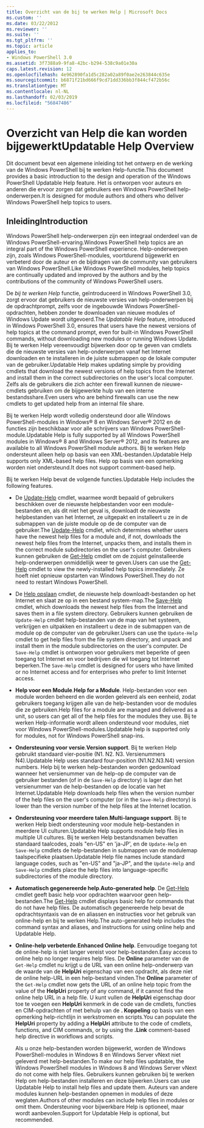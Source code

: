 ```yaml
---
title: Overzicht van de bij te werken Help | Microsoft Docs
ms.custom: ''
ms.date: 03/22/2012
ms.reviewer: ''
ms.suite: ''
ms.tgt_pltfrm: ''
ms.topic: article
applies_to:
- Windows PowerShell 3.0
ms.assetid: 3f7388a9-9fa8-42bc-b294-538c9a01e30a
caps.latest.revision: 12
ms.openlocfilehash: 4e962890fa1d5c282a02a89f0ae2e263844c635e
ms.sourcegitcommit: b6871f21bd666f9cd71dd336bb3f844cf472b56c
ms.translationtype: MT
ms.contentlocale: nl-NL
ms.lasthandoff: 02/03/2019
ms.locfileid: "56847486"
---
```

# <a name="updatable-help-overview"></a><span data-ttu-id="3f8f9-102">Overzicht van Help die kan worden bijgewerkt</span><span class="sxs-lookup"><span data-stu-id="3f8f9-102">Updatable Help Overview</span></span>

<span data-ttu-id="3f8f9-103">Dit document bevat een algemene inleiding tot het ontwerp en de werking van de Windows PowerShell bij te werken Help-functie.</span><span class="sxs-lookup"><span data-stu-id="3f8f9-103">This document provides a basic introduction to the design and operation of the Windows PowerShell Updatable Help feature.</span></span> <span data-ttu-id="3f8f9-104">Het is ontworpen voor auteurs en anderen die ervoor zorgen dat gebruikers een Windows PowerShell help-onderwerpen.</span><span class="sxs-lookup"><span data-stu-id="3f8f9-104">It is designed for module authors and others who deliver Windows PowerShell help topics to users.</span></span>

## <a name="introduction"></a><span data-ttu-id="3f8f9-105">Inleiding</span><span class="sxs-lookup"><span data-stu-id="3f8f9-105">Introduction</span></span>

<span data-ttu-id="3f8f9-106">Windows PowerShell help-onderwerpen zijn een integraal onderdeel van de Windows PowerShell-ervaring.</span><span class="sxs-lookup"><span data-stu-id="3f8f9-106">Windows PowerShell help topics are an integral part of the Windows PowerShell experience.</span></span> <span data-ttu-id="3f8f9-107">Help-onderwerpen zijn, zoals Windows PowerShell-modules, voortdurend bijgewerkt en verbeterd door de auteur en de bijdragen van de community van gebruikers van Windows PowerShell.</span><span class="sxs-lookup"><span data-stu-id="3f8f9-107">Like Windows PowerShell modules, help topics are continually updated and improved by the authors and by the contributions of the community of Windows PowerShell users.</span></span>

<span data-ttu-id="3f8f9-108">De *bij te werken Help* functie, geïntroduceerd in Windows PowerShell 3.0, zorgt ervoor dat gebruikers de nieuwste versies van help-onderwerpen bij de opdrachtprompt, zelfs voor de ingebouwde Windows PowerShell-opdrachten, hebben zonder te downloaden van nieuwe modules of Windows Update wordt uitgevoerd.</span><span class="sxs-lookup"><span data-stu-id="3f8f9-108">The *Updatable Help* feature, introduced in Windows PowerShell 3.0, ensures that users have the newest versions of help topics at the command prompt, even for built-in Windows PowerShell commands, without downloading new modules or running Windows Update.</span></span> <span data-ttu-id="3f8f9-109">Bij te werken Help vereenvoudigt bijwerken door op te geven van cmdlets die de nieuwste versies van help-onderwerpen vanaf het Internet downloaden en te installeren in de juiste submappen op de lokale computer van de gebruiker.</span><span class="sxs-lookup"><span data-stu-id="3f8f9-109">Updatable Help makes updating simple by providing cmdlets that download the newest versions of help topics from the Internet and install them in the correct subdirectories on the user's local computer.</span></span> <span data-ttu-id="3f8f9-110">Zelfs als de gebruikers die zich achter een firewall kunnen de nieuwe-cmdlets gebruiken om de bijgewerkte hulp van een interne bestandsshare.</span><span class="sxs-lookup"><span data-stu-id="3f8f9-110">Even users who are behind firewalls can use the new cmdlets to get updated help from an internal file share.</span></span>

<span data-ttu-id="3f8f9-111">Bij te werken Help wordt volledig ondersteund door alle Windows PowerShell-modules in Windows® 8 en Windows Server® 2012 en de functies zijn beschikbaar voor alle schrijvers van Windows PowerShell-module.</span><span class="sxs-lookup"><span data-stu-id="3f8f9-111">Updatable Help is fully supported by all Windows PowerShell modules in Windows® 8 and Windows Server® 2012, and its features are available to all Windows PowerShell module authors.</span></span> <span data-ttu-id="3f8f9-112">Bij te werken Help ondersteunt alleen help op basis van een XML-bestanden.</span><span class="sxs-lookup"><span data-stu-id="3f8f9-112">Updatable Help supports only XML-based help files.</span></span> <span data-ttu-id="3f8f9-113">Help op basis van een opmerking worden niet ondersteund.</span><span class="sxs-lookup"><span data-stu-id="3f8f9-113">It does not support comment-based help.</span></span>

<span data-ttu-id="3f8f9-114">Bij te werken Help bevat de volgende functies.</span><span class="sxs-lookup"><span data-stu-id="3f8f9-114">Updatable Help includes the following features.</span></span>

- <span data-ttu-id="3f8f9-115">De [Update-Help](/powershell/module/Microsoft.PowerShell.Core/Update-Help) cmdlet, waarmee wordt bepaald of gebruikers beschikken over de nieuwste helpbestanden voor een module-bestanden en, als dit niet het geval is, downloadt de nieuwste helpbestanden van het Internet, ze uitgepakt en installeert u ze in de submappen van de juiste module op de de computer van de gebruiker.</span><span class="sxs-lookup"><span data-stu-id="3f8f9-115">The [Update-Help](/powershell/module/Microsoft.PowerShell.Core/Update-Help) cmdlet, which determines whether users have the newest help files for a module and, if not, downloads the newest help files from the Internet, unpacks them, and installs them in the correct module subdirectories on the user's computer.</span></span> <span data-ttu-id="3f8f9-116">Gebruikers kunnen gebruiken de [Get-Help](/powershell/module/Microsoft.PowerShell.Core/Update-Help) cmdlet om de zojuist geïnstalleerde help-onderwerpen onmiddellijk weer te geven.</span><span class="sxs-lookup"><span data-stu-id="3f8f9-116">Users can use the [Get-Help](/powershell/module/Microsoft.PowerShell.Core/Update-Help) cmdlet to view the newly-installed help topics immediately.</span></span> <span data-ttu-id="3f8f9-117">Ze hoeft niet opnieuw opstarten van Windows PowerShell.</span><span class="sxs-lookup"><span data-stu-id="3f8f9-117">They do not need to restart Windows PowerShell.</span></span>

- <span data-ttu-id="3f8f9-118">De [Help opslaan](/powershell/module/Microsoft.PowerShell.Core/Save-Help) cmdlet, de nieuwste help downloadt-bestanden op het Internet en slaat ze op in een bestand system-map.</span><span class="sxs-lookup"><span data-stu-id="3f8f9-118">The [Save-Help](/powershell/module/Microsoft.PowerShell.Core/Save-Help) cmdlet, which downloads the newest help files from the Internet and saves them in a file system directory.</span></span> <span data-ttu-id="3f8f9-119">Gebruikers kunnen gebruiken de `Update-Help` cmdlet help-bestanden van de map van het systeem, verkrijgen en uitpakken en installeert u deze in de submappen van de module op de computer van de gebruiker.</span><span class="sxs-lookup"><span data-stu-id="3f8f9-119">Users can use the `Update-Help` cmdlet to get help files from the file system directory, and unpack and install them in the module subdirectories on the user's computer.</span></span> <span data-ttu-id="3f8f9-120">De `Save-Help` cmdlet is ontworpen voor gebruikers met beperkte of geen toegang tot Internet en voor bedrijven die wil toegang tot Internet beperken.</span><span class="sxs-lookup"><span data-stu-id="3f8f9-120">The `Save-Help` cmdlet is designed for users who have limited or no Internet access and for enterprises who prefer to limit Internet access.</span></span>

- <span data-ttu-id="3f8f9-121">**Help voor een Module**.</span><span class="sxs-lookup"><span data-stu-id="3f8f9-121">**Help for a Module**.</span></span> <span data-ttu-id="3f8f9-122">Help-bestanden voor een module worden beheerd en die worden geleverd als een eenheid, zodat gebruikers toegang krijgen alle van de help-bestanden voor de modules die ze gebruiken.</span><span class="sxs-lookup"><span data-stu-id="3f8f9-122">Help files for a module are managed and delivered as a unit, so users can get all of the help files for the modules they use.</span></span> <span data-ttu-id="3f8f9-123">Bij te werken Help-informatie wordt alleen ondersteund voor modules, niet voor Windows PowerShell-modules.</span><span class="sxs-lookup"><span data-stu-id="3f8f9-123">Updatable help is supported only for modules, not for Windows PowerShell snap-ins.</span></span>

- <span data-ttu-id="3f8f9-124">**Ondersteuning voor versie**.</span><span class="sxs-lookup"><span data-stu-id="3f8f9-124">**Version support**.</span></span> <span data-ttu-id="3f8f9-125">Bij te werken Help gebruikt standaard vier-positie (N1. N2. N3. Versienummers N4).</span><span class="sxs-lookup"><span data-stu-id="3f8f9-125">Updatable Help uses standard four-position (N1.N2.N3.N4) version numbers.</span></span> <span data-ttu-id="3f8f9-126">Help bij te werken help-bestanden worden gedownload wanneer het versienummer van de help-op de computer van de gebruiker bestanden (of in de `Save-Help` directory) is lager dan het versienummer van de help-bestanden op de locatie van het Internet.</span><span class="sxs-lookup"><span data-stu-id="3f8f9-126">Updatable Help downloads help files when the version number of the help files on the user's computer (or in the `Save-Help` directory) is lower than the version number of the  help files at the Internet location.</span></span>

- <span data-ttu-id="3f8f9-127">**Ondersteuning voor meerdere talen**.</span><span class="sxs-lookup"><span data-stu-id="3f8f9-127">**Multi-language support**.</span></span> <span data-ttu-id="3f8f9-128">Bij te werken Help biedt ondersteuning voor module help-bestanden in meerdere UI culturen.</span><span class="sxs-lookup"><span data-stu-id="3f8f9-128">Updatable Help supports module help files in multiple UI cultures.</span></span> <span data-ttu-id="3f8f9-129">Bij te werken Help bestandsnamen bevatten standaard taalcodes, zoals "en-US" en 'ja-JP', en de `Update-Help` en `Save-Help` cmdlets de help-bestanden in submappen van de modulemap taalspecifieke plaatsen.</span><span class="sxs-lookup"><span data-stu-id="3f8f9-129">Updatable Help file names include standard language codes, such as "en-US" and "ja-JP", and the `Update-Help` and `Save-Help` cmdlets place the help files into language-specific subdirectories of the module directory.</span></span>

- <span data-ttu-id="3f8f9-130">**Automatisch gegenereerde help**.</span><span class="sxs-lookup"><span data-stu-id="3f8f9-130">**Auto-generated help**.</span></span> <span data-ttu-id="3f8f9-131">De [Get-Help](/powershell/module/Microsoft.PowerShell.Core/Get-Help) cmdlet geeft basic help voor opdrachten waarvoor geen help-bestanden.</span><span class="sxs-lookup"><span data-stu-id="3f8f9-131">The [Get-Help](/powershell/module/Microsoft.PowerShell.Core/Get-Help) cmdlet displays basic help for commands that do not have help files.</span></span> <span data-ttu-id="3f8f9-132">De automatisch gegenereerde help bevat de opdrachtsyntaxis van de en aliassen en instructies voor het gebruik van online-help en bij te werken Help.</span><span class="sxs-lookup"><span data-stu-id="3f8f9-132">The auto-generated help includes the command syntax and aliases, and instructions for using online help and Updatable Help.</span></span>

- <span data-ttu-id="3f8f9-133">**Online-help verbeterde**.</span><span class="sxs-lookup"><span data-stu-id="3f8f9-133">**Enhanced Online help**.</span></span> <span data-ttu-id="3f8f9-134">Eenvoudige toegang tot de online-help is niet langer vereist voor help-bestanden.</span><span class="sxs-lookup"><span data-stu-id="3f8f9-134">Easy access to online help no longer requires help files.</span></span> <span data-ttu-id="3f8f9-135">De **Online** parameter van de `Get-Help` cmdlet nu krijgt u de URL van een online help-onderwerp van de waarde van de **HelpUri** eigenschap van een opdracht, als deze niet de online help-URL in een help-bestand vinden.</span><span class="sxs-lookup"><span data-stu-id="3f8f9-135">The **Online** parameter of the `Get-Help` cmdlet now gets the URL of an online help topic from the value of the **HelpUri** property of any command, if it cannot find the online help URL in a help file.</span></span> <span data-ttu-id="3f8f9-136">U kunt vullen de **HelpUri** eigenschap door toe te voegen een **HelpUri** kenmerk in de code van de cmdlets, functies en CIM-opdrachten of met behulp van de **. Koppeling** op basis van een opmerking help-richtlijn in werkstromen en scripts.</span><span class="sxs-lookup"><span data-stu-id="3f8f9-136">You can populate the **HelpUri** property by adding a **HelpUri** attribute to the code of cmdlets, functions, and CIM commands, or by using the **.Link** comment-based help directive in workflows and scripts.</span></span>

  <span data-ttu-id="3f8f9-137">Als u onze help-bestanden worden bijgewerkt, worden de Windows PowerShell-modules in Windows 8 en Windows Server vNext niet geleverd met help-bestanden.</span><span class="sxs-lookup"><span data-stu-id="3f8f9-137">To make our help files updatable, the Windows PowerShell modules in Windows 8 and Windows Server vNext do not come with help files.</span></span> <span data-ttu-id="3f8f9-138">Gebruikers kunnen gebruiken bij te werken Help om help-bestanden installeren en deze bijwerken.</span><span class="sxs-lookup"><span data-stu-id="3f8f9-138">Users can use Updatable Help to install help files and update them.</span></span> <span data-ttu-id="3f8f9-139">Auteurs van andere modules kunnen help-bestanden opnemen in modules of deze weglaten.</span><span class="sxs-lookup"><span data-stu-id="3f8f9-139">Authors of other modules can include help files in modules or omit them.</span></span> <span data-ttu-id="3f8f9-140">Ondersteuning voor bijwerkbare Help is optioneel, maar wordt aanbevolen.</span><span class="sxs-lookup"><span data-stu-id="3f8f9-140">Support for Updatable Help is optional, but recommended.</span></span>
